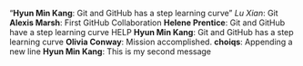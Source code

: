 “**Hyun Min Kang**: Git and GitHub has a step learning curve”
_Lu Xian_: Git
**Alexis Marsh**:  First GitHub Collaboration
**Helene Prentice**: Git and GitHub have a step learning curve
HELP
**Hyun Min Kang**: Git and GitHub has a step learning curve
**Olivia Conway**: Mission accomplished.
**choiqs**: Appending a new line
**Hyun Min Kang**: This is my second message
